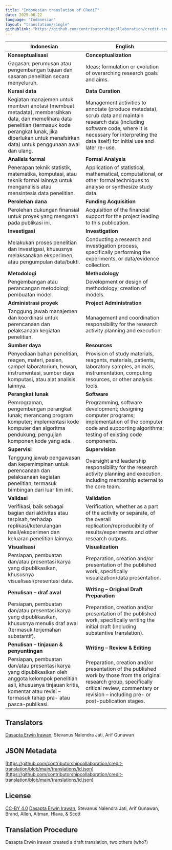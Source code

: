 ```yaml
---
title: "Indonesian translation of CRediT"
date: 2025-06-22
language: "Indonesian"
layout: "translation/single"
githublink: "https://github.com/contributorshipcollaboration/credit-translation/blob/main/translations/id.json"
---
```


| Indonesian | English |
| --- | --- |
| **Konseptualisasi** | **Conceptualization** |
| Gagasan; perumusan atau pengembangan tujuan dan sasaran penelitian secara menyeluruh. | Ideas; formulation or evolution of overarching research goals and aims. |
| **Kurasi data** | **Data Curation** |
| Kegiatan manajemen untuk memberi anotasi (membuat metadata), membersihkan data, dan memelihara data penelitian (termasuk kode perangkat lunak, jika diperlukan untuk menafsirkan data) untuk penggunaan awal dan ulang. | Management activities to annotate (produce metadata), scrub data and maintain research data (including software code, where it is necessary for interpreting the data itself) for initial use and later re-use. |
| **Analisis formal** | **Formal Analysis** |
| Penerapan teknik statistik, matematika, komputasi, atau teknik formal lainnya untuk menganalisis atau mensintesis data penelitian. | Application of statistical, mathematical, computational, or other formal techniques to analyse or synthesize study data. |
| **Perolehan dana** | **Funding Acquisition** |
| Perolehan dukungan finansial untuk proyek yang mengarah pada publikasi ini. | Acquisition of the financial support for the project leading to this publication. |
| **Investigasi** | **Investigation** |
| Melakukan proses penelitian dan investigasi, khususnya melaksanakan eksperimen, atau pengumpulan data/bukti. | Conducting a research and investigation process, specifically performing the experiments, or data/evidence collection. |
| **Metodologi** | **Methodology** |
| Pengembangan atau perancangan metodologi; pembuatan model. | Development or design of methodology; creation of models. |
| **Administrasi proyek** | **Project Administration** |
| Tanggung jawab manajemen dan koordinasi untuk perencanaan dan pelaksanaan kegiatan penelitian. | Management and coordination responsibility for the research activity planning and execution. |
| **Sumber daya** | **Resources** |
| Penyediaan bahan penelitian, reagen, materi, pasien, sampel laboratorium, hewan, instrumentasi, sumber daya komputasi, atau alat analisis lainnya. | Provision of study materials, reagents, materials, patients, laboratory samples, animals, instrumentation, computing resources, or other analysis tools. |
| **Perangkat lunak** | **Software** |
| Pemrograman, pengembangan perangkat lunak; merancang program komputer; implementasi kode komputer dan algoritma pendukung; pengujian komponen kode yang ada. | Programming, software development; designing computer programs; implementation of the computer code and supporting algorithms; testing of existing code components. |
| **Supervisi** | **Supervision** |
| Tanggung jawab pengawasan dan kepemimpinan untuk perencanaan dan pelaksanaan kegiatan penelitian, termasuk bimbingan dari luar tim inti. | Oversight and leadership responsibility for the research activity planning and execution, including mentorship external to the core team. |
| **Validasi** | **Validation** |
| Verifikasi, baik sebagai bagian dari aktivitas atau terpisah, terhadap replikasi/keterulangan hasil/eksperimen dan keluaran penelitian lainnya. | Verification, whether as a part of the activity or separate, of the overall replication/reproducibility of results/experiments and other research outputs. |
| **Visualisasi** | **Visualization** |
| Persiapan, pembuatan dan/atau presentasi karya yang dipublikasikan, khususnya visualisasi/presentasi data. | Preparation, creation and/or presentation of the published work, specifically visualization/data presentation. |
| **Penulisan – draf awal** | **Writing – Original Draft Preparation** |
| Persiapan, pembuatan dan/atau presentasi karya yang dipublikasikan, khususnya menulis draf awal (termasuk terjemahan substantif). | Preparation, creation and/or presentation of the published work, specifically writing the initial draft (including substantive translation). |
| **Penulisan – tinjauan & penyuntingan** | **Writing – Review & Editing** |
| Persiapan, pembuatan dan/atau presentasi karya yang dipublikasikan oleh anggota kelompok penelitian asli, khususnya tinjauan kritis, komentar atau revisi – termasuk tahap pra- atau pasca-publikasi. | Preparation, creation and/or presentation of the published work by those from the original research group, specifically critical review, commentary or revision – including pre- or post-publication stages. |

## Translators

[Dasapta Erwin Irawan](https://orcid.org/0000-0002-1526-0863), Stevanus Nalendra Jati, Arif  Gunawan

## JSON Metadata

[https://github.com/contributorshipcollaboration/credit-translation/blob/main/translations/id.json](https://github.com/contributorshipcollaboration/credit-translation/blob/main/translations/id.json)

## License

[CC-BY 4.0](https://creativecommons.org/licenses/by/4.0/) [Dasapta Erwin Irawan](https://orcid.org/0000-0002-1526-0863), Stevanus Nalendra Jati, Arif  Gunawan, Brand, Allen, Altman, Hlava, & Scott

## Translation Procedure

Dasapta Erwin Irawan created a draft translation, two others (who?) 